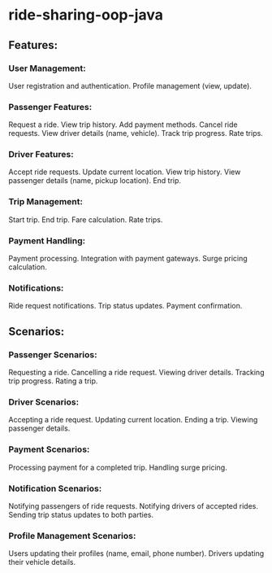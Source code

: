 # ride-sharing-oop-java

## Features:
### User Management:

User registration and authentication.
Profile management (view, update).

### Passenger Features:

Request a ride.
View trip history.
Add payment methods.
Cancel ride requests.
View driver details (name, vehicle).
Track trip progress.
Rate trips.

### Driver Features:

Accept ride requests.
Update current location.
View trip history.
View passenger details (name, pickup location).
End trip.

### Trip Management:

Start trip.
End trip.
Fare calculation.
Rate trips.

### Payment Handling:

Payment processing.
Integration with payment gateways.
Surge pricing calculation.

### Notifications:

Ride request notifications.
Trip status updates.
Payment confirmation.

## Scenarios:
### Passenger Scenarios:

Requesting a ride.
Cancelling a ride request.
Viewing driver details.
Tracking trip progress.
Rating a trip.

### Driver Scenarios:

Accepting a ride request.
Updating current location.
Ending a trip.
Viewing passenger details.

### Payment Scenarios:

Processing payment for a completed trip.
Handling surge pricing.

### Notification Scenarios:

Notifying passengers of ride requests.
Notifying drivers of accepted rides.
Sending trip status updates to both parties.

### Profile Management Scenarios:

Users updating their profiles (name, email, phone number).
Drivers updating their vehicle details.